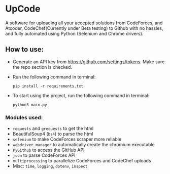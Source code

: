 # UpCode
A software for uploading all your accepted solutions from CodeForces, and Atcoder, CodeChef(Currently under Beta testing) to Github with no hassles, and fully automated using Python (Selenium and Chrome drivers).

## How to use:
* Generate an API key from https://github.com/settings/tokens. Make sure the repo section is checked.
* Run the following command in terminal:

  ```
  pip install -r requirements.txt
  ```
* To start using the project, run the following command in terminal:

  ```
  python3 main.py
  ```

### Modules used:
* `requests` and `grequests` to get the html
* BeautifulSoup4 (`bs4`) to parse the html
* `selenium` to make CodeForces scraper more reliable
* `webdriver_manager` to automatically create the chromium executable
* `PyGithub` to access the GitHub API
* `json` to parse CodeForces API
* `multiprocessing` to parallelize CodeForces and CodeChef uploads
* Misc: `time`, `logging`, `dotenv`, `inspect`
